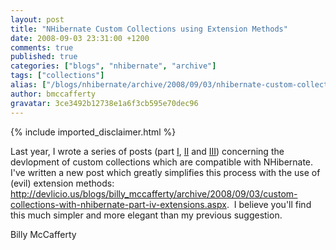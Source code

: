 ```yaml
---
layout: post
title: "NHibernate Custom Collections using Extension Methods"
date: 2008-09-03 23:31:00 +1200
comments: true
published: true
categories: ["blogs", "nhibernate", "archive"]
tags: ["collections"]
alias: ["/blogs/nhibernate/archive/2008/09/03/nhibernate-custom-collections-using-extension-methods.aspx"]
author: bmccafferty
gravatar: 3ce3492b12738e1a6f3cb595e70dec96
---
```

{% include imported_disclaimer.html %}
<p>Last year, I wrote a series of posts (part <a href="http://devlicio.us/blogs/billy_mccafferty/archive/2007/12/03/custom-collections-with-nhibernate-part-i-the-basics.aspx">I</a>, <a href="http://devlicio.us/blogs/billy_mccafferty/archive/2007/12/06/custom-collections-with-nhibernate-part-ii-ilist-amp-lt-basic-amp-gt.aspx">II</a> and <a href="http://devlicio.us/blogs/billy_mccafferty/archive/2007/12/07/custom-collections-with-nhibernate-part-iii-refactored.aspx">III</a>) concerning the devlopment of custom collections which are compatible with NHibernate.&nbsp; I've written a new post which greatly simplifies this process with the use of (evil) extension methods:&nbsp; <a href="http://devlicio.us/blogs/billy_mccafferty/archive/2008/09/03/custom-collections-with-nhibernate-part-iv-extensions.aspx">http://devlicio.us/blogs/billy_mccafferty/archive/2008/09/03/custom-collections-with-nhibernate-part-iv-extensions.aspx</a>.&nbsp; I believe you'll find this much simpler and more elegant than&nbsp;my previous suggestion.</p>
<p>Billy McCafferty</p>
